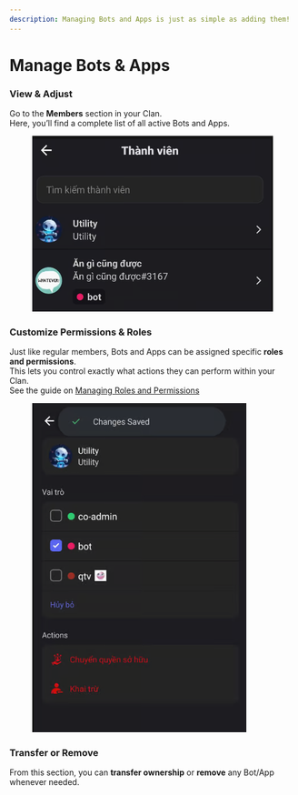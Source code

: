 ```yaml
---
description: Managing Bots and Apps is just as simple as adding them!
---
```


# Manage Bots & Apps

### **View & Adjust**

Go to the **Members** section in your Clan.\
Here, you’ll find a complete list of all active Bots and Apps.

<figure><img src="../.gitbook/assets/image (15).png" alt=""><figcaption></figcaption></figure>

### **Customize Permissions & Roles**

Just like regular members, Bots and Apps can be assigned specific **roles and permissions**.\
This lets you control exactly what actions they can perform within your Clan.\
See the guide on [Managing Roles and Permissions](../clan/create-your-own-clan/manage-your-clan/clan-settings/permissions-and-roles-management.md)

<figure><img src="../.gitbook/assets/image (16).png" alt=""><figcaption></figcaption></figure>

### **Transfer or Remove**

From this section, you can **transfer ownership** or **remove** any Bot/App whenever needed.
